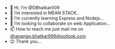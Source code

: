 - 👋 Hi, I’m @DBhatkar009
- 👀 I’m interested in MEAN STACK..
- 🌱 I’m currently learning Express and Nodejs...
- 💞️ I’m looking to collaborate on web Application...
- 📫 How to reach me just mail me on dhananjay.bhatkar999@outlook.com
- 😉 Thank you...
<!---
DBhatkar009/DBhatkar009 is a ✨ special ✨ repository because its `README.md` (this file) appears on your GitHub profile.
You can click the Preview link to take a look at your changes.
--->
